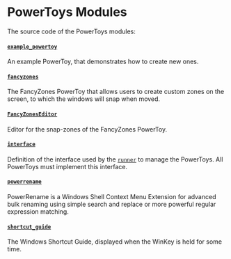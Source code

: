 # PowerToys Modules

The source code of the PowerToys modules:

#### [`example_powertoy`](./example_powertoy)
An example PowerToy, that demonstrates how to create new ones.

#### [`fancyzones`](./fancyzones)
The FancyZones PowerToy that allows users to create custom zones on the screen, to which the windows will snap when moved. 

#### [`FancyZonesEditor`](./FancyZonesEditor)
Editor for the snap-zones of the FancyZones PowerToy.

#### [`interface`](./interface)
Definition of the interface used by the [`runner`](/src/runner) to manage the PowerToys. All PowerToys must implement this interface.

#### [`powerrename`](./powerrename)
PowerRename is a Windows Shell Context Menu Extension for advanced bulk renaming using simple search and replace or more powerful regular expression matching.

#### [`shortcut_guide`](./shorcut_guide)
The Windows Shortcut Guide, displayed when the WinKey is held for some time.

